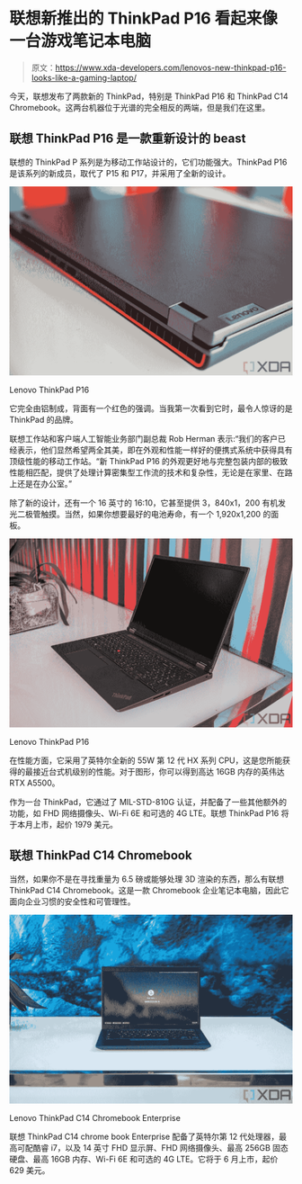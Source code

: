 # 联想新推出的 ThinkPad P16 看起来像一台游戏笔记本电脑

> 原文：<https://www.xda-developers.com/lenovos-new-thinkpad-p16-looks-like-a-gaming-laptop/>

今天，联想发布了两款新的 ThinkPad，特别是 ThinkPad P16 和 ThinkPad C14 Chromebook。这两台机器位于光谱的完全相反的两端，但是我们在这里。

## 联想 ThinkPad P16 是一款重新设计的 beast

联想的 ThinkPad P 系列是为移动工作站设计的，它们功能强大。ThinkPad P16 是该系列的新成员，取代了 P15 和 P17，并采用了全新的设计。

 <picture>![Angled view of Lenovo ThinkPad P16](img/b203053851d2af6c78990503db5bcb82.png)</picture> 

Lenovo ThinkPad P16

它完全由铝制成，背面有一个红色的强调。当我第一次看到它时，最令人惊讶的是 ThinkPad 的品牌。

联想工作站和客户端人工智能业务部门副总裁 Rob Herman 表示:“我们的客户已经表示，他们显然希望两全其美，即在外观和性能一样好的便携式系统中获得具有顶级性能的移动工作站。“新 ThinkPad P16 的外观更好地与完整包装内部的极致性能相匹配，提供了处理计算密集型工作流的技术和复杂性，无论是在家里、在路上还是在办公室。”

除了新的设计，还有一个 16 英寸的 16:10，它甚至提供 3，840x1，200 有机发光二极管触摸。当然，如果你想要最好的电池寿命，有一个 1,920x1,200 的面板。

 <picture>![Angled view of Lenovo ThinkPad P16](img/a6a98a9d2418200102e859ffc2b01358.png)</picture> 

Lenovo ThinkPad P16

在性能方面，它采用了英特尔全新的 55W 第 12 代 HX 系列 CPU，这是您所能获得的最接近台式机级别的性能。对于图形，你可以得到高达 16GB 内存的英伟达 RTX A5500。

作为一台 ThinkPad，它通过了 MIL-STD-810G 认证，并配备了一些其他额外的功能，如 FHD 网络摄像头、Wi-Fi 6E 和可选的 4G LTE。联想 ThinkPad P16 将于本月上市，起价 1979 美元。

## 联想 ThinkPad C14 Chromebook

当然，如果你不是在寻找重量为 6.5 磅或能够处理 3D 渲染的东西，那么有联想 ThinkPad C14 Chromebook。这是一款 Chromebook 企业笔记本电脑，因此它面向企业习惯的安全性和可管理性。

 <picture>![Front view of Lenovo ThinkPad C14](img/a7fd2ebd91d3ae829aeca1e4f132d802.png)</picture> 

Lenovo ThinkPad C14 Chromebook Enterprise

联想 ThinkPad C14 chrome book Enterprise 配备了英特尔第 12 代处理器，最高可配酷睿 i7，以及 14 英寸 FHD 显示屏、FHD 网络摄像头、最高 256GB 固态硬盘、最高 16GB 内存、Wi-Fi 6E 和可选的 4G LTE。它将于 6 月上市，起价 629 美元。
